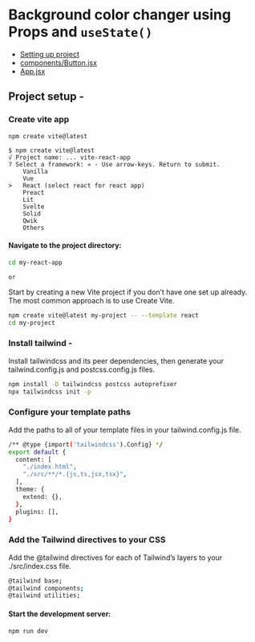 # Background color changer using Props and `useState()`

- [Setting up project]()
- [components/Button.jsx]()
- [App.jsx]()


## Project setup -

### Create vite app
```
npm create vite@latest
```
```
$ npm create vite@latest
√ Project name: ... vite-react-app
? Select a framework: » - Use arrow-keys. Return to submit.
    Vanilla
    Vue
>   React (select react for react app)
    Preact
    Lit
    Svelte
    Solid
    Qwik
    Others
```
#### Navigate to the project directory:
```bash
cd my-react-app
```
`or`

Start by creating a new Vite project if you don’t have one set up already. The most common approach is to use Create Vite.
```bash
npm create vite@latest my-project -- --template react
cd my-project
```

### Install tailwind - 
Install tailwindcss and its peer dependencies, then generate your tailwind.config.js and postcss.config.js files.
```bash
npm install -D tailwindcss postcss autoprefixer
npx tailwindcss init -p
```

### Configure your template paths
Add the paths to all of your template files in your tailwind.config.js file.
```bash
/** @type {import('tailwindcss').Config} */
export default {
  content: [
    "./index.html",
    "./src/**/*.{js,ts,jsx,tsx}",
  ],
  theme: {
    extend: {},
  },
  plugins: [],
}
```

### Add the Tailwind directives to your CSS
Add the @tailwind directives for each of Tailwind’s layers to your ./src/index.css file.

```bash
@tailwind base;
@tailwind components;
@tailwind utilities;
```

#### Start the development server:
```bash
npm run dev
```



